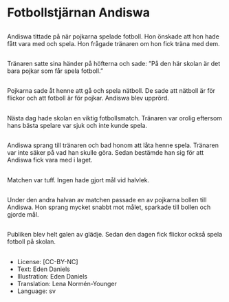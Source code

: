 # Fotbollstjärnan Andiswa

##
Andiswa tittade på när pojkarna spelade fotboll. Hon önskade att hon hade fått vara med och spela. Hon frågade tränaren om hon fick träna med dem.

##
Tränaren satte sina händer på höfterna och sade: ”På den här skolan är det bara pojkar som får spela fotboll.”

##
Pojkarna sade åt henne att gå och spela nätboll. De sade att nätboll är för flickor och att fotboll är för pojkar. Andiswa blev upprörd.

##
Nästa dag hade skolan en viktig fotbollsmatch. Tränaren var orolig eftersom hans bästa spelare var sjuk och inte kunde spela.

##
Andiswa sprang till tränaren och bad honom att låta henne spela. Tränaren var inte säker på vad han skulle göra. Sedan bestämde han sig för att Andiswa fick vara med i laget.

##
Matchen var tuff. Ingen hade gjort mål vid halvlek.

##
Under den andra halvan av matchen passade en av pojkarna bollen till Andiswa. Hon sprang mycket snabbt mot målet, sparkade till bollen och gjorde mål.

##
Publiken blev helt galen av glädje. Sedan den dagen fick flickor också spela fotboll på skolan.

##
* License: [CC-BY-NC]
* Text: Eden Daniels
* Illustration: Eden Daniels
* Translation: Lena Normén-Younger
* Language: sv
